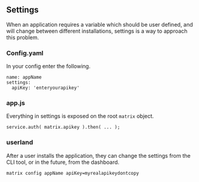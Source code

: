 ## Settings

When an application requires a variable which should be user defined, and will change between different installations, settings is a way to approach this problem.

### Config.yaml
In your config enter the following.

```
name: appName
settings:
  apiKey: 'enteryourapikey'
```

### app.js
Everything in settings is exposed on the root `matrix` object.
```
service.auth( matrix.apikey ).then( ... );
```

### userland
After a user installs the application, they can change the settings from the CLI tool, or in the future, from the dashboard.

`matrix config appName apiKey=myrealapikeydontcopy`


